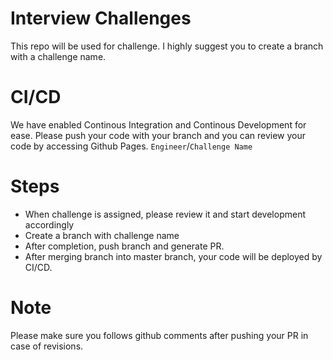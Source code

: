 # Interview Challenges
This repo will be used for challenge. I highly suggest you to create a branch with a challenge name. 

# CI/CD
We have enabled Continous Integration and Continous Development for ease. Please push your code with your branch and you can review your code by accessing Github Pages. 
`Engineer`/`Challenge Name`

# Steps
- When challenge is assigned, please review it and start development accordingly
- Create a branch with challenge name
- After completion, push branch and generate PR.
- After merging branch into master branch, your code will be deployed by CI/CD.

# Note
Please make sure you follows github comments after pushing your PR in case of revisions. 

  
